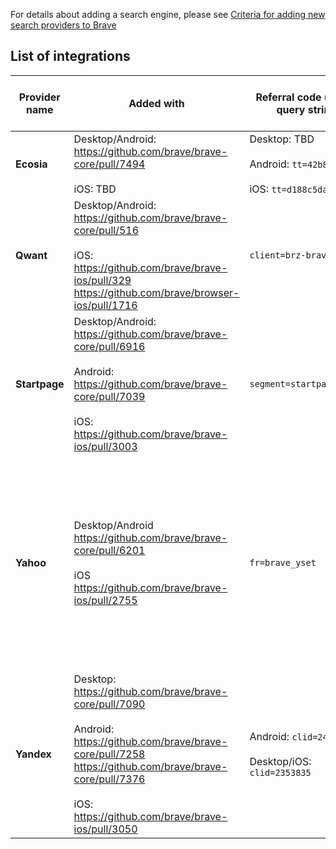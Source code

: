 For details about adding a search engine, please see [Criteria for adding new search providers to Brave
](https://github.com/brave/brave-browser/wiki/Criteria-for-adding-new-search-providers-to-Brave)

## List of integrations
| Provider name | Added with | Referral code (part of query string) | Regions (2 digit country code) | Deployed in |
| ------------- | ---------- | ----------------------- | ------------------------------ | ----------- |
| **Ecosia** | Desktop/Android: https://github.com/brave/brave-core/pull/7494<br><br>iOS: TBD | Desktop: TBD<br><br>Android: `tt=42b8ae98`<br><br>iOS: `tt=d188c5da` | US, UK, GB, FR, DE, NL, BE, CH, SE | n/a |
| **Qwant** | Desktop/Android: https://github.com/brave/brave-core/pull/516<br><br>iOS: https://github.com/brave/brave-ios/pull/329<br>https://github.com/brave/browser-ios/pull/1716| `client=brz-brave` | All | Desktop: 0.55<br><br>Android: old tabs repo<br><br>iOS: 1.6.5 |
| **Startpage** | Desktop/Android: https://github.com/brave/brave-core/pull/6916 <br><br>Android: https://github.com/brave/brave-core/pull/7039<br><br> iOS: https://github.com/brave/brave-ios/pull/3003 | `segment=startpage.brave`| All | Desktop/Android: 1.16<br><br>iOS: 1.22 |
| **Yahoo** | Desktop/Android https://github.com/brave/brave-core/pull/6201<br><br>iOS https://github.com/brave/brave-ios/pull/2755 | `fr=brave_yset` | AR, AT, AU, BR, CA, CH, CL, CO, DE, DK, ES, FI, FR, HK, ID, IE, IN, IT, MX, MY, NL, NO, NZ, PE, PH, SE, SG, TH, TW, GB, VE, VN | Desktop/Android: 1.12<br><br>iOS: 1.19.1 |
| **Yandex** | Desktop: https://github.com/brave/brave-core/pull/7090<br><br>Android: https://github.com/brave/brave-core/pull/7258<br> https://github.com/brave/brave-core/pull/7376<br><br>iOS: https://github.com/brave/brave-ios/pull/3050 | Android: `clid=2423859`<br><br>Desktop/iOS: `clid=2353835` | AM, AZ, BY, KG, KZ, MD, RU, TJ, TM, UZ | Desktop/Android: 1.18<br><br>iOS: 1.22 |

